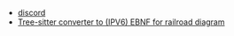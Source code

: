 
- [discord](https://discord.com/channels/601130461678272522/683070703716925568/1307044616239054929)
- [Tree-sitter converter to (IPV6) EBNF for railroad diagram](https://mingodad.github.io/plgh/json2ebnf.html)
